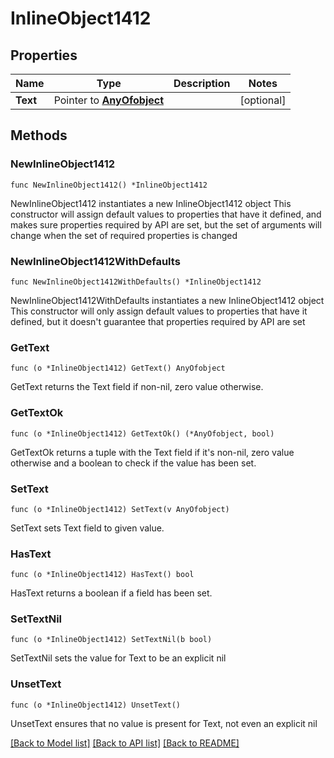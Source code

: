 # InlineObject1412

## Properties

Name | Type | Description | Notes
------------ | ------------- | ------------- | -------------
**Text** | Pointer to [**AnyOfobject**](anyOf&lt;object&gt;.md) |  | [optional] 

## Methods

### NewInlineObject1412

`func NewInlineObject1412() *InlineObject1412`

NewInlineObject1412 instantiates a new InlineObject1412 object
This constructor will assign default values to properties that have it defined,
and makes sure properties required by API are set, but the set of arguments
will change when the set of required properties is changed

### NewInlineObject1412WithDefaults

`func NewInlineObject1412WithDefaults() *InlineObject1412`

NewInlineObject1412WithDefaults instantiates a new InlineObject1412 object
This constructor will only assign default values to properties that have it defined,
but it doesn't guarantee that properties required by API are set

### GetText

`func (o *InlineObject1412) GetText() AnyOfobject`

GetText returns the Text field if non-nil, zero value otherwise.

### GetTextOk

`func (o *InlineObject1412) GetTextOk() (*AnyOfobject, bool)`

GetTextOk returns a tuple with the Text field if it's non-nil, zero value otherwise
and a boolean to check if the value has been set.

### SetText

`func (o *InlineObject1412) SetText(v AnyOfobject)`

SetText sets Text field to given value.

### HasText

`func (o *InlineObject1412) HasText() bool`

HasText returns a boolean if a field has been set.

### SetTextNil

`func (o *InlineObject1412) SetTextNil(b bool)`

 SetTextNil sets the value for Text to be an explicit nil

### UnsetText
`func (o *InlineObject1412) UnsetText()`

UnsetText ensures that no value is present for Text, not even an explicit nil

[[Back to Model list]](../README.md#documentation-for-models) [[Back to API list]](../README.md#documentation-for-api-endpoints) [[Back to README]](../README.md)


